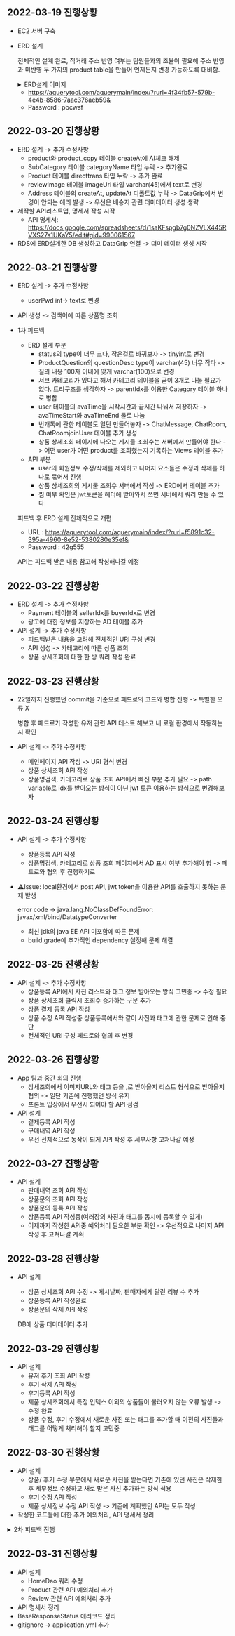 ## 2022-03-19 진행상황
+ EC2 서버 구축
+ ERD 설계

  전체적인 설계 완료, 직거래 주소 반영 여부는 팀원들과의 조율이 필요해 주소 반영과 미반영 두 가지의 product table을 만들어 언제든지 변경 가능하도록 대비함.

  <details>
  <summary>ERD설계 이미지</summary>
  <div markdown="1">
    
  + ![화면 캡처 2022-03-20 011923](https://user-images.githubusercontent.com/77482065/159129383-35773f7b-8040-4611-a6fb-43622614faf2.png)
  </div>
  </details>
  
  + https://aquerytool.com/aquerymain/index/?rurl=4f34fb57-579b-4e4b-8586-7aac376aeb59&
  + Password : pbcwsf
  
## 2022-03-20 진행상황
+ ERD 설계 -> 추가 수정사항
  + product와 product_copy 테이블 createAt에  AI체크 해제
  + SubCategory 테이블 categoryName 타입 누락 -> 추가완료
  + Product 테이블 directtrans 타입 누락 -> 추가 완료
  + reviewImage 테이블 imageUrl 타입 varchar(45)에서 text로 변경
  + Address 테이블의 createAt, updateAt 디폴트값 누락 -> DataGrip에서 변경이 안되는 에러 발생 -> 우선은 배송지 관련 더미데이터 생성 생략
+ 제작할 API리스트업, 명세서 작성 시작
  + API 명세서: https://docs.google.com/spreadsheets/d/1saKFspgb7g0NZVLX445RVXS27s1UKaY5/edit#gid=990061567
+ RDS에 ERD설계한 DB 생성하고 DataGrip 연결 -> 더미 데이터 생성 시작

## 2022-03-21 진행상황
+ ERD 설계 -> 추가 수정사항
  +  userPwd int-> text로 변경
+ API 생성 -> 검색어에 따른 상품명 조회

+ 1차 피드백
  + ERD 설계 부분
    + status의 type이 너무 크다, 작은걸로 바꿔보자 -> tinyint로 변경
    + ProductQuestion의 questionDesc type이 varchar(45) 너무 작다 -> 질의 내용 100자 이내에 맞게 varchar(100)으로 변경
    + 서브 카테고리가 있다고 해서 카테고리 테이블을 굳이 3개로 나눌 필요가 없다. 트리구조를 생각하자 -> parentIdx를 이용한 Category 테이블 하나로 병합
    + user 테이블의 avaTime을 시작시간과 끝시간 나눠서 저장하자 -> avaTimeStart와 avaTimeEnd 둘로 나눔
    + 번개톡에 관한 테이블도 일단 만들어놓자 -> ChatMessage, ChatRoom, ChatRoomjoinUser 테이블 추가 생성
    + 상품 상세조회 페이지에 나오는 게시물 조회수는 서버에서 만들어야 한다 -> 어떤 user가 어떤 product를 조회했는지 기록하는 Views 테이블 추가
  + API 부분
    + user의 회원정보 수정/삭제를 제외하고 나머지 요소들은 수정과 삭제를 하나로 묶어서 진행
    + 상품 상세조회의 게시물 조회수 서버에서 작성 -> ERD에서 테이블 추가
    + 찜 여부 확인은 jwt토큰을 헤더에 받아와서 쓰면 서버에서 쿼리 만들 수 있다 

  피드백 후 ERD 설계 전체적으로 개편 
  + URL : https://aquerytool.com/aquerymain/index/?rurl=f5891c32-395a-4960-8e52-5380280e35ef&
  + Password : 42g555
  
  API는 피드백 받은 내용 참고해 작성해나갈 예정
   
## 2022-03-22 진행상황
  + ERD 설계 -> 추가 수정사항
    +  Payment 테이블의 sellerIdx를 buyerIdx로 변경
    +  광고에 대한 정보를 저장하는 AD 테이블 추가
  + API 설계 -> 추가 수정사항
    +  피드백받은 내용을 고려해 전체적인 URI 구성 변경
    +  API 생성 -> 카테고리에 따른 상품 조회
    +  상품 상세조회에 대한 한 방 쿼리 작성 완료

## 2022-03-23 진행상황
  + 22일까지 진행헀던 commit을 기준으로 페드로의 코드와 병합 진행 -> 특별한 오류 X

    병합 후 페드로가 작성한 유저 관련 API 테스트 해보고 내 로컬 환경에서 작동하는지 확인
  
  + API 설계 -> 추가 수정사항
    + 메인페이지 API 작성 -> URI 형식 변경
    + 상품 상세조회 API 작성
    + 상품명검색, 카테고리로 상품 조회 API에서 빠진 부분 추가 필요 -> path variable로 idx를 받아오는 방식이 아닌 jwt 토큰 이용하는 방식으로 변경해보자


 
 ## 2022-03-24 진행상황
  + API 설계 -> 추가 수정사항
    + 상품등록 API 작성 
    + 상품명검색, 카테고리로 상품 조회 페이지에서 AD 표시 여부 추가해야 함 -> 페드로와 협의 후 진행하기로

  + ⚠Issue: local환경에서 post API, jwt token을 이용한 API를 호출하지 못하는 문제 발생
  
     error code -> java.lang.NoClassDefFoundError: javax/xml/bind/DatatypeConverter
     
    +  최신 jdk의 java EE API 미포함에 따른 문제
    +  build.grade에 추가적인 dependency 설정해 문제 해결


 ## 2022-03-25 진행상황
  + API 설계 -> 추가 수정사항
    + 상품등록 API에서 사진 리스트와 태그 정보 받아오는 방식 고민중 -> 수정 필요
    + 상품 상세조회 클릭시 조회수 증가하는 구문 추가
    + 상품 결제 등록 API 작성
    + 상품 수정 API 작성중 상품등록에서와 같이 사진과 태그에 관한 문제로 인해 중단
    + 전체적인 URI 구성 페드로와 협의 후 변경


## 2022-03-26 진행상황
  + App 팀과 중간 회의 진행
    + 상세조회에서 이미지URL와 태그 등을 ,로 받아올지 리스트 형식으로 받아올지 협의 -> 일단 기존에 진행했던 방식 유지
    + 프론트 입장에서 우선시 되어야 할 API 점검
  + API 설계
    + 결제등록 API 작성
    + 구매내역 API 작성
    + 우선 전체적으로 동작이 되게 API 작성 후 세부사항 고쳐나갈 예정


## 2022-03-27 진행상황 
  + API 설계
    + 판매내역 조회 API 작성
    + 상품문의 조회 API 작성
    + 상품문의 등록 API 작성
    + 상품등록 API 작성중(여러장의 사진과 태그를 동시에 등록할 수 있게)
    + 이제까지 작성한 API중 예외처리 필요한 부분 확인 -> 우선적으로 나머지 API 작성 후 고쳐나갈 계획

## 2022-03-28 진행상황 
  + API 설계
    + 상품 상세조회 API 수정 -> 게시날짜, 판매자에게 달린 리뷰 수 추가
    + 상품등록 API 작성완료
    + 상품문의 삭제 API 작성

    DB에 상품 더미데이터 추가

## 2022-03-29 진행상황 
  + API 설계
    + 유저 후기 조회 API 작성
    + 후기 삭제 API 작성
    + 후기등록 API 작성
    + 제품 상세조회에서 특정 인덱스 이외의 상품들이 불러오지 않는 오류 발생 -> 수정 완료
    + 상품 수정, 후기 수정에서 새로운 사진 또는 태그를 추가할 때 이전의 사진들과 태그를 어떻게 처리해야 할지 고민중

## 2022-03-30 진행상황
  + API 설계
    + 상품/ 후기 수정 부분에서 새로운 사진을 받는다면 기존에 있던 사진은 삭제한 후 세부정보 수정하고 새로 받은 사진 추가하는 방식 적용
    + 후기 수정 API 작성
    + 제품 상세정보 수정 API 작성  -> 기존에 계획했던 API는 모두 작성
  + 작성한 코드들에 대한 추가 예외처리, API 명세서 정리
  
  <details>
  <summary>2차 피드백 진행</summary>
  <div markdown="1">
    
  깃허브 쓰는 방식 잘못됨. 협업의 의미가 없다 
    
  -> 서로 작성해야 할 폴더를 나눠 그 안에서만 작업을 진행하였고 병합시에도 각자의 브랜치에서 코드를 다운받아 폴더만 추가해 주는 식으로 병합을 진행했었음 
    
  -> git을 제대로 활용하지 못함 
    
  -> git merge 등의 명령어를 이용해 서로의 코드를 주기적으로 병합해야 했는데 이해를 잘못한채로 진행해옴
  </div>
  </details>

    
## 2022-03-31 진행상황
  + API 설계
    + HomeDao 쿼리 수정
    + Product 관련 API 예외처리 추가
    + Review 관련 API 예외처리 추가
  + API 명세서 정리
  + BaseResponseStatus 에러코드 정리
  + gitignore -> application.yml 추가